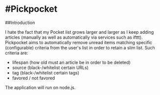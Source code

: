 #Pickpocket
==========

##Introduction

I hate the fact that my Pocket list grows larger and larger as I keep adding articles (manually as well as automatically via services such as ifttt). Pickpocket aims to automatically remove unread items matching specific (configurable) criteria from the user's list in order to retain a slim list. Such criteria are:

 * lifespan (how old must an article be in order to be deleted)
 * source (black-/whitelist certain URLs)
 * tag (black-/whitelist certain tags) 
 * favored / not favored

The application will run on node.js.
